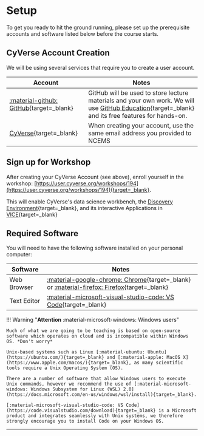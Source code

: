 # Setup

To get you ready to hit the ground running, please set up the prerequisite accounts and software listed below before the course starts.

## CyVerse Account Creation

We will be using several services that require you to create a user account.

| Account | Notes |
| --- | --- |
| [:material-github: GitHub](https://github.com){target=_blank} |  GitHub will be used to store lecture materials and your own work. We will use [GitHub Education](https://education.github.com/){target=_blank} and its free features for hands-on.
| [CyVerse](https://user.cyverse.org/signup){target=_blank} | When creating your account, use the same email address you provided to NCEMS

## Sign up for Workshop

After creating your CyVerse Account (see above), enroll yourself in the workshop: [https://user.cyverse.org/workshops/194](https://user.cyverse.org/workshops/194){target=_blank}.

This will enable CyVerse's data science workbench, the [Discovery Environment](https://de.cyverse.org){target=_blank}, and its interactive Applications in [VICE](https://learning.cyverse.org/de/){target=_blank}


## Required Software

You will need to have the following software installed on your personal computer:

| Software | Notes |
| -------- | ----- |
| Web Browser | [:material-google-chrome: Chrome](https://www.google.com/chrome/dr/download/){target=_blank} or [:material-firefox: Firefox](https://www.mozilla.org/en-US/firefox/new/){target=_blank} |
| Text Editor | [:material-microsoft-visual-studio-code: VS Code](https://code.visualstudio.com/download){target=_blank} |

!!! Warning "**Attention** :material-microsoft-windows: Windows users"

    Much of what we are going to be teaching is based on open-source software which operates on cloud and is incompatible within Windows OS. *Don't worry*

    Unix-based systems such as Linux [:material-ubuntu: Ubuntu](https://ubuntu.com/){target=_blank} and [:material-apple: MacOS X](https://www.apple.com/macos/){target=_blank}, as many scientific tools require a Unix Operating System (OS). 
    
    There are a number of software that allow Windows users to execute Unix commands, however we recommend the use of [:material-microsoft-windows: Windows Subsystem for Linux (WSL) 2.0](https://docs.microsoft.com/en-us/windows/wsl/install){target=_blank}.

    [:material-microsoft-visual-studio-code: VS Code](https://code.visualstudio.com/download){target=_blank} is a Microsoft product and integrates seamlessly with Unix systems, we therefore strongly encourage you to install Code on your Windows OS.

---
